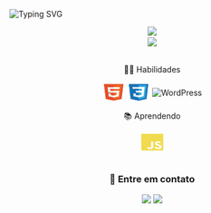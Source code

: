 ![Typing SVG](https://readme-typing-svg.herokuapp.com/?color=6A5ACD&size=35&center=true&vCenter=true&width=1000&lines=Olá,+Bem-+vindo(a)+ao+meu+perfil;Sou+o+Bruno+Oliveira;Tenho+19+anos;Concluído+Desenvolvimento+de+Sistemas+na+ETEC)

  <div align="center">  
    <img src="https://github-readme-stats.vercel.app/api/top-langs/?username=BrunoOlv10&theme=jolly&show_icons=true&hide_border=true&layout=compact" /><br>
    <img src="https://streak-stats.demolab.com?user=BrunoOlv10&theme=jolly&hide_border=true" />
</div>
 
 ##
 
  <div style = font-size: 20px align="center">🧙🏼 Habilidades</div>
<div align="center" style="display: inline_block;"><br>
  <img align="center" alt="HTML" height="30" width="40" src="https://raw.githubusercontent.com/devicons/devicon/master/icons/html5/html5-original.svg">
  <img align="center" alt="CSS" height="30" width="40" src="https://raw.githubusercontent.com/devicons/devicon/master/icons/css3/css3-original.svg">
  <img align="center" alt="WordPress" height="30" width="40" src="https://cdn.jsdelivr.net/gh/devicons/devicon/icons/wordpress/wordpress-plain.svg">
</div>
 <br>
 
  <div align="center">📚 Aprendendo</div> 
<div align="center" style="display: inline_block;"><br>
  <img align="center" alt="Js"946661 height="30" width="40" src="https://raw.githubusercontent.com/devicons/devicon/master/icons/javascript/javascript-plain.svg">
</div>
<br>

 <h3 align="center">📱 Entre em contato</h3>

 <div align="center"> 
  <a href="bruno.olvslv@gmail.com"><img src="https://img.shields.io/badge/-Gmail-%23333?style=for-the-badge&logo=gmail&logoColor=white" target="_blank"></a>
  <a href="https://www.linkedin.com/in/bruno-oliveira-681437278/" target="_blank"><img src="https://img.shields.io/badge/-LinkedIn-%230077B5?style=for-the-badge&logo=linkedin&logoColor=white" target="_blank"></a> 
</div>
